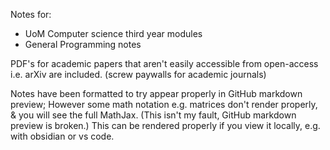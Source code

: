Notes for:
- UoM Computer science third year modules
- General Programming notes

PDF's for academic papers that aren't easily accessible from open-access i.e. arXiv are included. (screw paywalls for academic journals)

Notes have been formatted to try appear properly in GitHub markdown preview; However some math notation e.g. matrices don't render properly, & you will see the full MathJax.
(This isn't my fault, GitHub markdown preview is broken.)
This can be rendered properly if you view it locally, e.g. with obsidian or vs code.